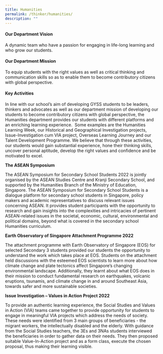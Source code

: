 ```yaml
---
title: Humanities
permalink: /thinker/humanities/
description: ""
---
```

#### Our Department Vision

A dynamic team who have a passion for engaging in life-long learning and who grow our students.

#### Our Department Mission

To equip students with the right values as well as critical thinking and communication skills so as to enable them to become contributory citizens with global perspective.

#### Key Activities

In line with our school’s aim of developing GYSS students to be leaders, thinkers and advocates as well as our department mission of developing our students to become contributory citizens with global perspective, the Humanities department provides our students with different platforms and an enriching learning experience.  Some examples are the Humanities Learning Week, our Historical and Geographical Investigation projects, Issue-Investigation cum VIA project, Overseas Learning Journey and our Talent Development Programme. We believe that through these activities, our students would gain substantial experience, hone their thinking skills, uncover personal aptitude, develop the right values and confidence and be motivated to excel.

**The ASEAN Symposium** 

The ASEAN Symposium for Secondary School Students 2022 is jointly organised by the ASEAN Studies Centre and Kranji Secondary School, and supported by the Humanities Branch of the Ministry of Education, Singapore. The ASEAN Symposium for Secondary School Students is a dialogue platform for secondary school students in Singapore, policy makers and academic representatives to discuss relevant issues concerning ASEAN. It provides student participants with the opportunity to research and gain insights into the complexities and intricacies of pertinent ASEAN-related issues in the societal, economic, cultural, environmental and political domains, beyond what is covered in the secondary school Humanities curriculum.

**Earth Observatory of Singapore Attachment Programme 2022**

The attachment programme with Earth Observatory of Singapore (EOS) for selected Secondary 3 students provided our students the opportunity to understand the work which takes place at EOS. Students on the attachment held discussions with the esteemed EOS scientists to learn more about how climate change and plate tectonics affect Singapore’s changing environmental landscape. Additionally, they learnt about what EOS does in their mission to conduct fundamental research on earthquakes,
volcanic eruptions, tsunamis, and climate change in and around Southeast Asia, 
towards safer and more sustainable societies.

**Issue Investigation – Values in Action Project 2022**

To provide an authentic learning experience, the Social Studies and Values in Action
(VIA) teams came together to provide opportunity for students to engage in meaningful VIA projects which address the needs of society. These needs were identified from 3 main groups of beneficiaries - the migrant workers, the intellectually disabled and the elderly. With guidance from the Social Studies teachers, the 3Es and 3NAs students
interviewed the beneficiaries in order to gather data on their needs. They then proposed suitable Value-In-Action project and as a form class, execute the chosen proposal, thus making their learning visible. 